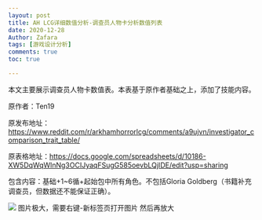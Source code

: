 ```yaml
---
layout: post
title: AH LCG详细数值分析-调查员人物卡分析数值列表
date: 2020-12-28
Author: Zafara
tags: [游戏设计分析]
comments: true
toc: true

---
```


本文主要展示调查员人物卡数值表。本表基于原作者基础之上，添加了技能内容。

原作者：Ten19

原发布地址：https://www.reddit.com/r/arkhamhorrorlcg/comments/a9ujvn/investigator_comparison_trait_table/

原表格地址：https://docs.google.com/spreadsheets/d/10186-XW5DqWqWlnNg3OCIJyaqFSugG585oevbLQjIDE/edit?usp=sharing

包含内容：基础+1~6循+起始包中所有角色。不包括Gloria Goldberg（书籍补充调查员，但数据还不能保证正确）。

![](https://pic.downk.cc/item/5fef0eb63ffa7d37b3d8ad0c.png)
图片极大，需要右键-新标签页打开图片 然后再放大

